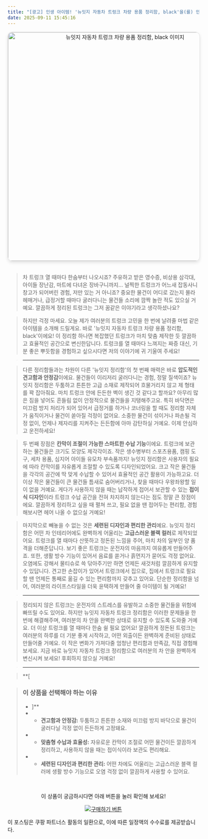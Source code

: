 ```yaml
---
title: "[광고] 인생 아이템! '뉴잇지 자동차 트렁크 차량 용품 정리함, black'을(를) 만나보세요."
date: 2025-09-11 15:45:16
---
```


<div align="center">
    <a href="https://link.coupang.com/re/AFFSDP?lptag=AF8916626&pageKey=8733228699&itemId=25377240155&vendorItemId=92568777616&traceid=V0-153-7c95a6f3fd18395c&clickBeacon=442107f0-8f26-11f0-905b-8b394f70a12c%7E3&requestid=20250912004456210148295322&token=31850C%7CMIXED" target="_blank">
        <img src="https://ads-partners.coupang.com/image1/ffe9sFQqoggos64bfdivSbC6GMOdNud39v8EgPtV6Rm8J2GFbCnkOJaN6ARqtqFr1TwTubNQ-dpZK1tHUJEL0abfSxY6NEgRwsAhjXz8Oj7KSn5YgiCfxEdf5d4PCyJTs7-hQ92L0AJ234Jbs9TjMf8JBiU-3FFeFcrvSCngYmau0xD3JcmztgWlG4vnv4Bhr4ztfcBjb8Ja1CTwnpadhiq6D0W4FZ4qsYW7cPrkk5pOAq6LzIwXNu6UCY7xllIcNFaLuxCw_JY7n5RIaEYm0VJ26Se8zcyX4rqRlysRWJYz5GMCGUuArtw=" alt="뉴잇지 자동차 트렁크 차량 용품 정리함, black 이미지" width="600" style="max-width: 100%; height: auto; border-radius: 12px; border: 1px solid #e0e0e0; box-shadow: 0 4px 8px rgba(0,0,0,0.1);">
    </a>
</div>
<br>

> 차 트렁크 열 때마다 한숨부터 나오시죠? 주유하고 받은 영수증, 비상용 삼각대, 아이들 장난감, 마트에 다녀온 장바구니까지… 널찍한 트렁크가 어느새 잡동사니 창고가 되어버린 경험, 저만 있는 거 아니죠? 중요한 물건이 어디로 갔는지 몰라 헤매거나, 급정거할 때마다 굴러다니는 물건들 소리에 깜짝 놀란 적도 있으실 거예요. 깔끔하게 정리된 트렁크는 그저 꿈같은 이야기라고 생각하셨나요?

> 하지만 걱정 마세요. 오늘 제가 여러분의 트렁크 고민을 한 번에 날려줄 마법 같은 아이템을 소개해 드릴게요. 바로 '뉴잇지 자동차 트렁크 차량 용품 정리함, black'이에요! 이 정리함 하나면 복잡했던 트렁크가 마치 맞춤 제작한 듯 깔끔하고 효율적인 공간으로 변신한답니다. 트렁크를 열 때마다 느껴지는 짜증 대신, 기분 좋은 뿌듯함을 경험하고 싶으시다면 저의 이야기에 귀 기울여 주세요!

> ---

> 다른 정리함들과는 차원이 다른 '뉴잇지 정리함'의 첫 번째 매력은 바로 **압도적인 견고함과 안정감**이에요. 물건들이 이리저리 굴러다니는 경험, 정말 질색이죠? 뉴잇지 정리함은 두툼하고 튼튼한 고급 소재로 제작되어 흐물거리지 않고 제 형태를 꽉 잡아줘요. 마치 트렁크 안에 든든한 벽이 생긴 것 같다고 할까요? 아무리 많은 짐을 넣어도 흔들림 없이 안정적으로 물건들을 지탱해주고요. 특히 바닥면은 미끄럼 방지 처리가 되어 있어서 급정거를 하거나 코너링을 할 때도 정리함 자체가 움직이거나 물건이 쏟아질 걱정이 없어요. 소중한 물건이 섞이거나 파손될 걱정 없이, 언제나 제자리를 지켜주는 든든함에 아마 감탄하실 거예요. 이제 안심하고 운전하세요!

> 두 번째 장점은 **칸막이 조절이 가능한 스마트한 수납 기능**이에요. 트렁크에 보관하는 물건들은 크기도 모양도 제각각이죠. 작은 생수병부터 스포츠용품, 캠핑 도구, 세차 용품, 심지어 아이들 유모차 부속품까지! 뉴잇지 정리함은 사용자의 필요에 따라 칸막이를 자유롭게 조절할 수 있도록 디자인되었어요. 크고 작은 물건들을 각각의 공간에 딱 맞게 수납할 수 있어서 효율적인 공간 활용이 가능하고요. 더 이상 작은 물건들이 큰 물건들 틈새로 숨어버리거나, 찾을 때마다 우왕좌왕할 일이 없을 거예요. 게다가 사용하지 않을 때는 납작하게 접어서 보관할 수 있는 **접이식 디자인**이라 트렁크 수납 공간을 전혀 차지하지 않는다는 점도 정말 큰 장점이에요. 깔끔하게 정리하고 싶을 때 펼쳐 쓰고, 필요 없을 땐 접어두는 편리함, 경험해보시면 헤어 나올 수 없으실 거예요!

> 마지막으로 빼놓을 수 없는 것은 **세련된 디자인과 편리한 관리**예요. 뉴잇지 정리함은 어떤 차 인테리어에도 완벽하게 어울리는 **고급스러운 블랙 컬러**로 제작되었어요. 트렁크를 열 때마다 산뜻하고 정돈된 느낌을 주어, 마치 차의 일부인 양 품격을 더해준답니다. 보기 좋은 트렁크는 운전자의 마음까지 여유롭게 만들어주죠. 또한, 생활 방수 기능이 있어서 음료를 쏟거나 흙먼지가 묻어도 걱정 없어요. 오염에도 강해서 물티슈로 쓱 닦아주기만 하면 언제든 새것처럼 깔끔하게 유지할 수 있답니다. 견고한 손잡이가 있어서 트렁크에서 집으로, 집에서 트렁크로 필요할 땐 언제든 통째로 옮길 수 있는 편리함까지 갖추고 있어요. 단순한 정리함을 넘어, 여러분의 라이프스타일을 더욱 윤택하게 만들어 줄 아이템이 될 거예요!

> ---

> 정리되지 않은 트렁크는 운전자의 스트레스를 유발하고 소중한 물건들을 위험에 빠뜨릴 수도 있어요. 하지만 뉴잇지 자동차 트렁크 정리함은 이러한 문제들을 한 번에 해결해주며, 여러분의 차 안을 완벽한 상태로 유지할 수 있도록 도와줄 거예요. 더 이상 트렁크를 열 때마다 한숨 쉴 필요 없어요! 깔끔하게 정돈된 트렁크는 여러분의 하루를 더 기분 좋게 시작하고, 어떤 외출이든 완벽하게 준비된 상태로 만들어줄 거예요. 이 작은 변화가 가져다줄 엄청난 편리함과 만족감, 직접 경험해보세요. 지금 바로 뉴잇지 자동차 트렁크 정리함으로 여러분의 차 안을 완벽하게 변신시켜 보세요! 후회하지 않으실 거예요!

> ---

> **[


> ### 이 상품을 선택해야 하는 이유
> - ]**
> - *   **견고함과 안정감:** 두툼하고 튼튼한 소재와 미끄럼 방지 바닥으로 물건이 굴러다닐 걱정 없이 든든하게 고정돼요.
> - *   **맞춤형 수납과 효율성:** 자유로운 칸막이 조절로 어떤 물건이든 깔끔하게 정리하고, 사용하지 않을 때는 접이식이라 보관도 편리해요.
> - *   **세련된 디자인과 편리한 관리:** 어떤 차에도 어울리는 고급스러운 블랙 컬러에 생활 방수 기능으로 오염 걱정 없이 깔끔하게 사용할 수 있어요.


<br>

<div align="center">
  <p>이 상품이 궁금하시다면 아래 버튼을 눌러 확인해 보세요!</p>
  <a href="https://link.coupang.com/re/AFFSDP?lptag=AF8916626&pageKey=8733228699&itemId=25377240155&vendorItemId=92568777616&traceid=V0-153-7c95a6f3fd18395c&clickBeacon=442107f0-8f26-11f0-905b-8b394f70a12c%7E3&requestid=20250912004456210148295322&token=31850C%7CMIXED" target="_blank">
    <img src="https://img.shields.io/badge/지금 바로 구매하기-FF5722?style=for-the-badge&logo=coupa&logoColor=white" alt="구매하기 버튼">
  </a>
</div>

이 포스팅은 쿠팡 파트너스 활동의 일환으로, 이에 따른 일정액의 수수료를 제공받습니다.
